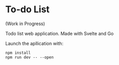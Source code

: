 # To-do List
(Work in Progress)

Todo list web application. Made with Svelte and Go


Launch the apllication with:
```
npm install
npm run dev -- --open
```
